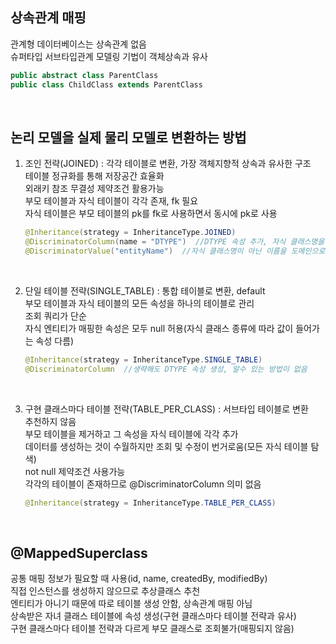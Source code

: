 ## 상속관계 매핑
관계형 데이터베이스는 상속관계 없음  
슈퍼타입 서브타입관계 모델링 기법이 객체상속과 유사  

````java
public abstract class ParentClass
public class ChildClass extends ParentClass
````

<br>

## 논리 모델을 실제 물리 모델로 변환하는 방법
1. 조인 전략(JOINED) : 각각 테이블로 변환, 가장 객체지향적 상속과 유사한 구조  
    테이블 정규화를 통해 저장공간 효율화  
    외래키 참조 무결성 제약조건 활용가능  
    부모 테이블과 자식 테이블이 각각 존재, fk 필요  
    자식 테이블은 부모 테이블의 pk를 fk로 사용하면서 동시에 pk로 사용

    ````java
    @Inheritance(strategy = InheritanceType.JOINED)
    @DiscriminatorColumn(name = "DTYPE")  //DTYPE 속성 추가, 자식 클래스명을 도메인으로 사용
    @DiscriminatorValue("entityName")  //자식 클래스명이 아닌 이름을 도메인으로 사용
    ````

<br>

2. 단일 테이블 전략(SINGLE_TABLE) : 통합 테이블로 변환, default  
    부모 테이블과 자식 테이블의 모든 속성을 하나의 테이블로 관리  
    조회 쿼리가 단순  
    자식 엔티티가 매핑한 속성은 모두 null 허용(자식 클래스 종류에 따라 값이 들어가는 속성 다름)
    ````java
    @Inheritance(strategy = InheritanceType.SINGLE_TABLE)
    @DiscriminatorColumn  //생략해도 DTYPE 속성 생성, 알수 있는 방법이 없음
    ````

<br>

3. 구현 클래스마다 테이블 전략(TABLE_PER_CLASS) : 서브타입 테이블로 변환  
    추천하지 않음  
    부모 테이블을 제거하고 그 속성을 자식 테이블에 각각 추가  
    데이터를 생성하는 것이 수월하지만 조회 및 수정이 번거로움(모든 자식 테이블 탐색)  
    not null 제약조건 사용가능  
    각각의 테이블이 존재하므로 @DiscriminatorColumn 의미 없음

    ````java
    @Inheritance(strategy = InheritanceType.TABLE_PER_CLASS)
    ````
      
<br>

## @MappedSuperclass
공통 매핑 정보가 필요할 때 사용(id, name, createdBy, modifiedBy)  
직접 인스턴스를 생성하지 않으므로 추상클래스 추천  
엔티티가 아니기 때문에 따로 테이블 생성 안함, 상속관계 매핑 아님  
상속받은 자녀 클래스 테이블에 속성 생성(구현 클래스마다 테이블 전략과 유사)  
구현 클래스마다 테이블 전략과 다르게 부모 클래스로 조회불가(매핑되지 않음)  

<br>
